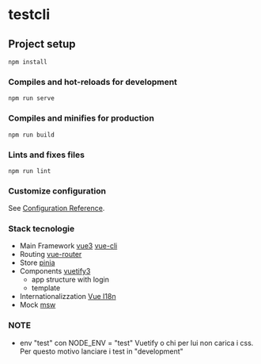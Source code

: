 # testcli

## Project setup
```
npm install
```

### Compiles and hot-reloads for development
```
npm run serve
```

### Compiles and minifies for production
```
npm run build
```

### Lints and fixes files
```
npm run lint
```

### Customize configuration
See [Configuration Reference](https://cli.vuejs.org/config/).

### Stack tecnologie

- Main Framework
	[vue3](https://vuejs.org/)
	[vue-cli](https://cli.vuejs.org/)
- Routing
	[vue-router](https://router.vuejs.org/)
- Store
	[pinia](https://pinia.vuejs.org/) 
- Components
  	[vuetify3](https://next.vuetifyjs.com/)
    - app structure with login
    - template
- Internationalizzation
	[Vue I18n](https://vue-i18n.intlify.dev/)
- Mock
	[msw](https://mswjs.io/)




### NOTE

- env "test"
con NODE_ENV = "test" Vuetify o chi per lui non carica i css. Per questo motivo lanciare i test in "development"
